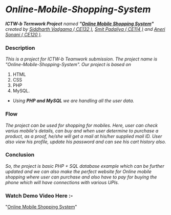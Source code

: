 # *Online-Mobile-Shopping-System*
*__ICTW-b Termwork Project__ named __"[Online Mobile Shopping System](https://github.com/Siddhu2543/ICTWIIb_Project_CE114_CE120_CE132
)"__ created by [Siddharth Vadgama ( CE132 )](https://github.com/Siddhu2543), [Smit Padaliya ( CE114 )](https://github.com/Smit-05) and [Aneri Sonani ( CE120 )](https://github.com/AneriSonani09).*

### Description
*This is a project for ICTW-b Teamwork submission. The project name is "Online-Mobile-Shopping-System". Our project is based on*
1. HTML 
2. CSS 
3. PHP 
4. MySQL.
* _Using_ ___PHP and MySQL___ _we are handling all the user data._

### Flow
*The project can be used for shopping for mobiles. Here, user can check varius mobile's details, can buy and when user determine to purchase a product, as a proof, he/she will get a mail at his/her supplied mail ID. User also view his profile, update his password and can see his cart history also.*

### Conclusion
*So, the project is basic PHP + SQL database example which can be further updated and we can also make the perfect website for Online mobile shopping where user can purchase and also have to pay for buying the phone which will have connections with various UPIs.*


### Watch Demo Video Here :-

"[Online Mobile Shopping System](https://drive.google.com/file/d/1J8bIWAud3LVn_fRjc33QNRhTOceuJw9l/view?usp=sharing)"
